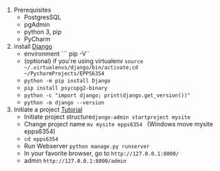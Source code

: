 1. Prerequisites
    * PostgresSQL
    * pgAdmin
    * python 3, pip
    * PyCharm
2. install [Django](https://docs.djangoproject.com/en/3.0/intro/install/)
    * environment ``` pip -V``
    * (optional) if you're using virtualenv ```source ~/.virtualenvs/django/bin/activate;cd ~/PycharmProjects/EPPS6354```
    * ```python -m pip install Django```
    * ```pip install psycopg2-binary ```
    * ```python -c "import django; print(django.get_version())"```
    * ```python -m django --version```
3. Initiate a project [Tutorial](https://docs.djangoproject.com/en/3.0/intro/tutorial01/)
    * Initiate project structure``` django-admin startproject mysite ```
    * Change project name ``` mv mysite epps6354  ``` (Windows move mysite epps6354)
    * ``` cd epps6354 ```
    * Run Webserver ``` python manage.py runserver ```
    * In your favorite browser, go to ``` http://127.0.0.1:8000/ ``` 
    * admin ``` http://127.0.0.1:8000/admin ```

